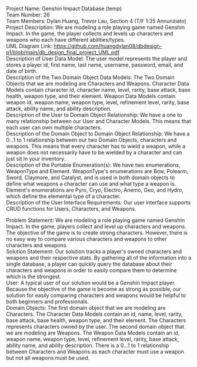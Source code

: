 Project Name: Genshin Impact Database (temp) <br/>
Team Number: 26 <br/>
Team Members: Dylan Huang, Trevor Lau, Section 4 (T/F 1:35 Annunziato) <br/>
Project Description: We are modeling a role playing game named Genshin Impact. In the game, the player collects and levels up characters and weapons who each have different abilities/types. <br/>
UML Diagram Link: https://github.com/huangdylan08/dbdesign-p1/blob/main/db_design_final_project_UML.pdf <br/>
Description of User Data Model: The user model represents the player and stores a player id, first name, last name, username, password, email, and date of birth. <br/>
Description of the Two Domain Object Data Models: The Two Domain Objects that we are modeling are Characters and Weapons. Character Data Models contain character id, character name, level, rarity, base attack, base health, weapon type, and their element. Weapon Data Models contain weapon id, weapon name, weapon type, level, refinement level, rarity, base attack, ability name, and ability description.<br/>
Description of the User to Domain Object Relationship: We have a one to many relationship between our User and Character Models. This means that each user can own multiple characters. <br/>
Description of the Domain Object to Domain Object Relationship: We have a 0...1 to 1 relationship between our two Domain Objects, characters and weapons. This means that every character has to wield a weapon, while a weapon does not necessarily have to be wielded by a character and can just sit in your inventory. <br/>
Description of the Portable Enumeration(s): We have two enumerations, WeaponType and Element. WeaponType's enumerations are Bow, Polearm, Sword, Claymore, and Catalyst, and is used in both domain objects to define what weapons a character can use and what type a weapon is. Element's enumerations are Pyro, Cryo, Electro, Anemo, Geo, and Hydro, which define the elemental type of a character. <br/>
Description of the User Interface Requirements: Our user interface supports CRUD functions for Users, Characters, and Weapons. <br/>

Problem Statement: We are modeling a role playing game named Genshin Impact. In the game, players collect and level up characters and weapons. The objective of the game is to create strong characters. However, there is no easy way to compare various characters and weapons to other characters and weapons. <br/>
Solution Statement: Our solution tracks a player's owned characters and weapons and their respective stats. By gathering all of the information into a single database, a player can quickly query the database about their characters and weapons in order to easily compare them to determine which is the strongest. <br/>
User: A typical user of our solution would be a Genshin Impact player. Because the objective of the game is become as strong as possible, our solution for easily comparing characters and weapons would be helpful to both beginners and professionals. <br/>
Domain Objects: The first domain object that we are modeling are Characters. The Character Data Models contain an id, name, level, rarity, base attack, base health, weapon type, and their element. The Characters represents characters owned by the user. The second domain object that we are modeling are Weapons. The Weapon Data Models contain an id, weapon name, weapon type, level, refinement level, rarity, base attack, ability name, and ability description. There is a 0...1 to 1 relationship between Characters and Weapons as each character must use a weapon but not all weapons must be used. <br/>
